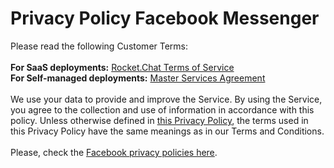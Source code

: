 # Privacy Policy Facebook Messenger

Please read the following Customer Terms:\
\
**For SaaS deployments:** [Rocket.Chat Terms of Service](https://rocket.chat/terms)\
**For Self-managed deployments:** [Master Services Agreement](https://docs.rocket.chat/legal/master-services-agreement-for-self-managed-workspaces)\
\
We use your data to provide and improve the Service. By using the Service, you agree to the collection and use of information in accordance with this policy. Unless otherwise defined in [this Privacy Policy](https://rocket.chat/privacy), the terms used in this Privacy Policy have the same meanings as in our Terms and Conditions.\
\
Please, check the [Facebook privacy policies here](https://developers.facebook.com/docs/messenger-platform/policy/policy-overview/).
